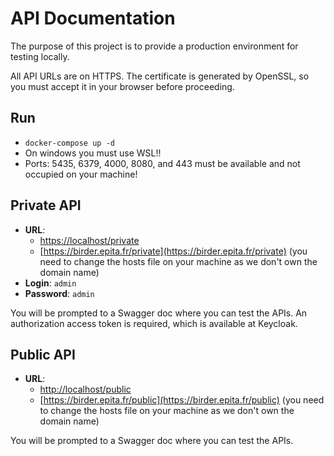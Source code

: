 # API Documentation

The purpose of this project is to provide a production environment for testing locally.

All API URLs are on HTTPS. The certificate is generated by OpenSSL, so you must accept it in your browser before proceeding.

## Run 

- `docker-compose up -d`
- On windows you must use WSL!!
- Ports: 5435, 6379, 4000, 8080, and 443 must be available and not occupied on your machine!

## Private API

- **URL**: 
  - [https://localhost/private](https://localhost/private)
  - [https://birder.epita.fr/private](https://birder.epita.fr/private) (you need to change the hosts file on your machine as we don't own the domain name)
- **Login**: `admin`
- **Password**: `admin`

You will be prompted to a Swagger doc where you can test the APIs. An authorization access token is required, which is available at Keycloak.

## Public API

- **URL**:
  - [http://localhost/public](http://localhost/public)
  - [https://birder.epita.fr/public](https://birder.epita.fr/public) (you need to change the hosts file on your machine as we don't own the domain name)

You will be prompted to a Swagger doc where you can test the APIs.
